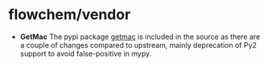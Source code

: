 # flowchem/vendor

* **GetMac** The pypi package [getmac](https://pypi.org/project/getmac/) is included in the source as there are a couple of changes
compared to upstream, mainly deprecation of Py2 support to avoid false-positive in mypy.
